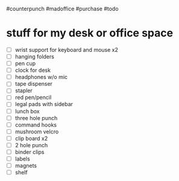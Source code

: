 #counterpunch #madoffice #purchase #todo
# stuff for my desk or office space
- [ ] wrist support for keyboard and mouse x2
- [ ] hanging folders
- [ ] pen cup
- [ ] clock for desk
- [ ] headphones w/o mic
- [ ] tape dispenser
- [ ] stapler
- [ ] red pen/pencil
- [ ] legal pads with sidebar
- [ ] lunch box
- [ ] three hole punch
- [ ] command hooks
- [ ] mushroom velcro
- [ ] clip board x2
- [ ] 2 hole punch
- [ ] binder clips
- [ ] labels
- [ ] magnets
- [ ] shelf
